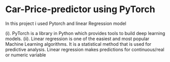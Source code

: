 # Car-Price-predictor using PyTorch
In this project i used Pytorch and linear Regression model

(i). PyTorch is a library in Python which provides tools to build deep learning models.
(ii). Linear regression is one of the easiest and most popular Machine Learning algorithms. It is a statistical method that is used for predictive analysis. Linear regression makes predictions for continuous/real or numeric variable
